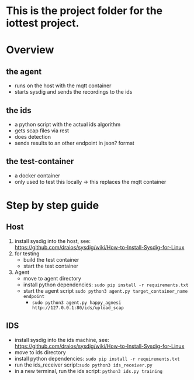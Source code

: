 # This is the project folder for the iottest project.

# Overview

## the agent

  - runs on the host with the mqtt container
  - starts sysdig and sends the recordings to the ids

## the ids

  - a python script with the actual ids algorithm
  - gets scap files via rest
  - does detection 
  - sends results to an other endpoint in json? format

## the test-container

  - a docker container
  - only used to test this locally -> this replaces the mqtt container


# Step by step guide

## Host
1. install sysdig into the host, see: https://github.com/draios/sysdig/wiki/How-to-Install-Sysdig-for-Linux
2. for testing
   - build the test container
   - start the test container
3. Agent
   - move to agent directory
   - install python dependencies: `sudo pip install -r requirements.txt`
   - start the agent script `sudo python3 agent.py target_container_name endpoint`
     - `sudo python3 agent.py happy_agnesi http://127.0.0.1:80/ids/upload_scap`

## IDS
   - install sysdig into the ids machine, see: https://github.com/draios/sysdig/wiki/How-to-Install-Sysdig-for-Linux
   - move to ids directory
   - install python dependencies: `sudo pip install -r requirements.txt`
   - run the ids_receiver script:`sudo python3 ids_receiver.py`
   - in a new terminal, run the ids script: `python3 ids.py training`